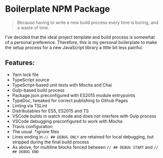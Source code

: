 # Boilerplate NPM Package

> Because having to write a new build process every time is boring, and a waste of time.

I've decided that the ideal project template and build process is somewhat of a personal preference.
Therefore, this is my personal boilerplate to make the setup process for a new JavaScript library a
little bit less painful.

## Features:

- Yarn lock file
- TypeScript source
- TypeScript-based unit tests with Mocha and Chai
- Gulp-based build process
- Package.json preconfigured with ES2015 module entrypoints
- TypeDoc, tweaked for correct publishing to Github Pages
- Linting via TSLint
- Distributables for ES5, ES2015 and TS
- VSCode builds in watch mode and does not interfere with Gulp process
- VSCode debugging preconfigured to work with Mocha
- Travis configuration
- The usual .*ignore files
- Lines ending in `// ## DEBUG ONLY` are retained for local debugging, but stripped during the final
  build process
- As above, for multiline blocks fenced between `// ## DEBUG START` and `// ## DEBUG END`
